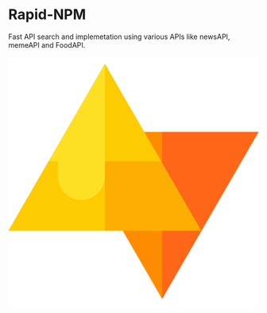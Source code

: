 # Rapid-NPM
Fast API search and implemetation using various APIs like newsAPI, memeAPI and FoodAPI.

<img src="./logo.svg" alt="">